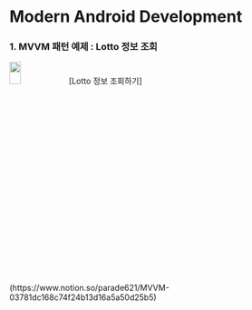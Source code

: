 # Modern Android Development

### 1. MVVM 패턴 예제 : Lotto 정보 조회
<img width="20%" height="10%" src="https://user-images.githubusercontent.com/36446270/208819329-7610da6e-f759-4ffa-99ab-03bc7aefb71c.gif"/>
[Lotto 정보 조회하기](https://www.notion.so/parade621/MVVM-03781dc168c74f24b13d16a5a50d25b5)
